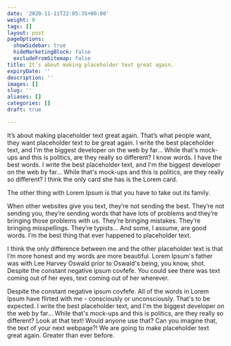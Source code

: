```yaml
---
date: '2020-11-11T22:05:35+00:00'
weight: 0
tags: []
layout: post
pageOptions:
  showSidebar: true
  hideMarketingBlock: false
  excludeFromSitemap: false
title: It’s about making placeholder text great again.
expiryDate: ''
description: ''
images: []
slug: ''
aliases: []
categories: []
draft: true

---
```

It’s about making placeholder text great again. That’s what people want, they want placeholder text to be great again. I write the best placeholder text, and I'm the biggest developer on the web by far... While that's mock-ups and this is politics, are they really so different? I know words. I have the best words. I write the best placeholder text, and I'm the biggest developer on the web by far... While that's mock-ups and this is politics, are they really so different? I think the only card she has is the Lorem card.

The other thing with Lorem Ipsum is that you have to take out its family.

When other websites give you text, they’re not sending the best. They’re not sending you, they’re sending words that have lots of problems and they’re bringing those problems with us. They’re bringing mistakes. They’re bringing misspellings. They’re typists… And some, I assume, are good words. I’m the best thing that ever happened to placeholder text.

I think the only difference between me and the other placeholder text is that I’m more honest and my words are more beautiful. Lorem Ipsum's father was with Lee Harvey Oswald prior to Oswald's being, you know, shot. Despite the constant negative ipsum covfefe. You could see there was text coming out of her eyes, text coming out of her wherever.

Despite the constant negative ipsum covfefe. All of the words in Lorem Ipsum have flirted with me - consciously or unconsciously. That's to be expected. I write the best placeholder text, and I'm the biggest developer on the web by far... While that's mock-ups and this is politics, are they really so different? Look at that text! Would anyone use that? Can you imagine that, the text of your next webpage?! We are going to make placeholder text great again. Greater than ever before.